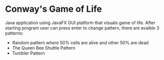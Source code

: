 # Conway's Game of Life
Java application using JavaFX GUI platform that visuals game of life.
After starting program user can press enter to change pattern, there are avaible 3 patterns:
- Random pattern where 50% cells are alive and other 50% are dead
- The Queen Bee Shuttle Pattern
- Tumbler Pattern
